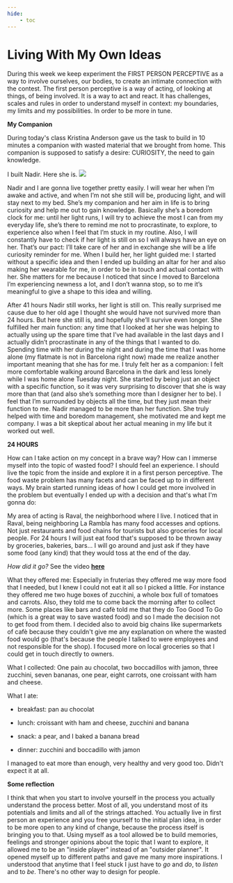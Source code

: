 ```yaml
---
hide:
    - toc
---
```


# Living With My Own Ideas

During this week we keep experiment the FIRST PERSON PERCEPTIVE as a way to involve ourselves, our bodies, to create an intimate connection with the contest. The first person perceptive is a way of acting, of looking at things, of being involved. It is a way to act and react. It has challenges, scales and rules in order to understand myself in context: my boundaries, my limits and my possibilities. In order to be more in tune.




**My Companion**

During today's class Kristina Anderson gave us the task to build in 10 minutes a companion with wasted material that we brought from home. This companion is supposed to satisfy a desire: CURIOSITY, the need to gain knowledge.

I built Nadir. Here she is.
![](../../images/Ideas/nadir.jpg)

Nadir and I are gonna live together pretty easily. I will wear her when I’m awake and active, and when I’m not she still will be, producing light, and will stay next to my bed.
She’s my companion and her aim in life is to bring curiosity and help me out to gain knowledge. Basically she’s a boredom clock for me: until her light runs, I will try to achieve the most I can from my everyday life, she’s there to remind me not to procrastinate, to explore, to experience also when I feel that I’m stuck in my routine. Also, I will constantly have to check if her light is still on so I will always have an eye on her. That’s our pact: I’ll take care of her and in exchange she will be a life curiosity reminder for me.
When I build her, her light guided me: I started without a specific idea and then I ended up building an altar for her and also making her wearable for me, in order to be in touch and actual contact with her. She matters for me because I noticed that since I moved to Barcelona I’m experiencing newness a lot, and I don’t wanna stop, so to me it’s meaningful to give a shape to this idea and willing.


After 41 hours Nadir still works, her light is still on. This really surprised me cause due to her old age I thought she would have not survived more than 24 hours. But here she still is, and hopefully she’ll survive even longer.
She fulfilled her main function: any time that I looked at her she was helping to actually using up the spare time that I’ve had available in the last days and I actually didn’t procrastinate in any of the things that I wanted to do.
Spending time with her during the night and during the time that I was home alone (my flatmate is not in Barcelona right now) made me realize another important meaning that she has for me. I truly felt her as a companion: I felt more comfortable walking around Barcelona in the dark and less lonely while I was home alone Tuesday night. She started by being just an object with a specific function, so it was very surprising to discover that she is way more than that (and also she’s something more than I designer her to be). I feel that I’m surrounded by objects all the time, but they just mean their function to me. Nadir managed to be more than her function.
She truly helped with time and boredom management, she motivated me and kept me company. I was a bit skeptical about her actual meaning in my life but it worked out well.






**24 HOURS**

How can I take action on my concept in a brave way? How can I immerse myself into the topic of wasted food? I should feel an experience. I should live the topic from the inside and explore it in a first person perceptive.
The food waste problem has many facets and can be faced up to in different ways. My brain started running ideas of how I could get more involved in the problem but eventually I ended up with a decision and that's what I'm gonna do:

My area of acting is Raval, the neighborhood where I live. I noticed that in Raval, being neighboring La Rambla has many food accesses and options. Not just restaurants and food chains for tourists but also groceries for local people.
For 24 hours I will just eat food that's supposed to be thrown away by groceries, bakeries, bars... I will go around and just ask if they have some food (any kind) that they would toss at the end of the day.

*How did it go?*
See the video **[here](https://vimeo.com/770430712)**



What they offered me:
Especially in fruterias they offered me way more food that I needed, but I knew I could not eat it all so I picked a little. For instance they offered me two huge boxes of zucchini, a whole box full of tomatoes and carrots. Also, they told me to come back the morning after to collect more.
Some places like bars and cafè told me that they do Too Good To Go (which is a great way to save wasted food) and so I made the decision not to get food from them. I decided also to avoid big chains like supermarkets of cafè because they couldn't give me any explanation on where the wasted food would go (that's because the people I talked to were employees and not responsible for the shop).
I focused more on local groceries so that I could get in touch directly to owners.


What I collected:
One pain au chocolat, two boccadillos with jamon, three zucchini, seven bananas, one pear, eight carrots, one croissant with ham and cheese.

What I ate:

- breakfast: pan au chocolat

- lunch: croissant with ham and cheese, zucchini and banana

- snack: a pear, and I baked a banana bread

- dinner: zucchini and boccadillo with jamon 


I managed to eat more than enough, very healthy and very good too.
Didn't expect it at all.


**Some reflection**

I think that when you start to involve yourself in the process you actually understand the process better. Most of all, you understand most of its potentials and limits and all of the strings attached. You actually live in first person an experience and you free yourself to the initial plan idea, in order to be more open to any kind of change, because the process itself is bringing you to that. Using myself as a tool allowed be to build memories, feelings and stronger opinions about the topic that I want to explore, it allowed me to be an "inside player" instead of an "outsider planner". It opened myself up to different paths and gave me many more inspirations. I understood that anytime that I feel stuck I just have to *go* and *do*, to *listen* and to *be*. There's no other way to design for people.
